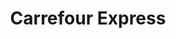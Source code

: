 ---
title: "Carrefour Express"
url: /ciudad-autonoma-de-buenos-aires/carrefour-express-avenida-santa-fe-2/
shop: Lebensmittel
---
